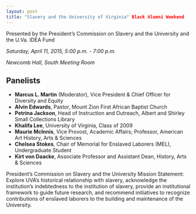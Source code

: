 ```yaml
---
layout: post
title: "Slavery and the University of Virginia" Black Alumni Weekend
---
```


Presented by the President’s Commission on Slavery and the University and the U.Va. IDEA Fund

*Saturday, April 11, 2015, 5:00 p.m. - 7:00 p.m.*

*Newcomb Hall, South Meeting Room*

## Panelists

* **Marcus L. Martin** (Moderator), Vice President & Chief Officer for Diversity and Equity
* **Alvin Edwards**, Pastor, Mount Zion First African Baptist Church
* **Petrina Jackson**, Head of Instruction and Outreach, Albert and Shirley Small Collections Library
* **Khalifa Lee**, University of Virginia, Class of 2009
* **Maurie McInnis**, Vice Provost, Academic Affairs; Professor, American Art History, Arts & Sciences
* **Chelsea Stokes**, Chair of Memorial for Enslaved Laborers (MEL), Undergraduate Student
* **Kirt von Daacke**, Associate Professor and Assistant Dean, History, Arts & Sciences

President’s Commission on Slavery and the University Mission Statement: Explore UVA’s historical relationship with slavery, acknowledge the institution’s indebtedness to the institution of slavery, provide an institutional framework to guide future research, and recommend initiatives to recognize contributions of enslaved laborers to the building and maintenance of the University.
